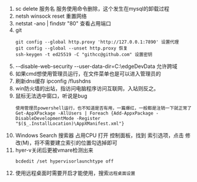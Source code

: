 1. sc delete 服务名 服务使用命令删除，这个发生在mysql的卸载过程
2. netsh winsock reset 重置网络
3. netstat -ano | findstr "80" 查看占用端口
4. git
    ```
    git config --global http.proxy 'http://127.0.0.1:7890' 设置代理
    git config --global --unset http.proxy 恢复
    ssh-keygen -t ed25519 -C "githcc@github.com" 设置密钥
    ```
5. --disable-web-security --user-data-dir=C:\edgeDevData 允许跨域
6. 如果cmd想使用管理员运行，在文件菜单也是可以进入管理员的
7. 刷新dns缓存 ipconfig /flushdns
8. win防火墙的出站，指访问电脑程序访问互联网，入站则反之。
9. 鼠标无法选中窗口，听说是bug
   ```
   使用管理员powershell运行，也不知道是否有用，一篇爆红，一般都是注销一下就正常了
   Get-AppXPackage -AllUsers | Foreach {Add-AppxPackage -DisableDevelopmentMode -Register "$($_.InstallLocation)\AppXManifest.xml"}
   ```
10. Windows Search 搜索器 占用CPU
    打开 控制面板，找到 索引选项，点击 修改(M)，将不需要建立索引的位置勾选掉即可
11. hyer-v关闭后更被vmare检测出来
    ```
    bcdedit /set hypervisorlaunchtype off  
    ```
12. 使用远程桌面时需要开启才能使用，搜索`远程桌面设置`